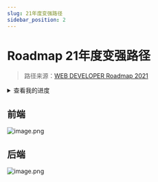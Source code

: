 ```yaml
---
slug: 21年度变强路径
sidebar_position: 2
---
```


# Roadmap 21年度变强路径

> 路径来源：[WEB DEVELOPER Roadmap 2021](https://github.com/kamranahmedse/developer-roadmap)

<details>
<summary>查看我的进度</summary>

:::caution 技能树点亮声明

> 知之为知之，不知为不知，是知也。

- ✅：正在进行时
  - ❓❓❓：理解基础概念
  - ❓❓：简单理解
  - ❓：中等理解
  - ♨️：有一定理解并深入实践过
  - 💯：属实觉得自己玩儿明白了
  - 💢：无法理解，无能狂怒
- 没有打 ✅：完全未开始

:::

- [x] ❓ Internet
  - [x] ❓ 浏览器工作原理
  - [x] ❓❓ 网络通信原理
- [x] ♨️ HTML
  - [x] ♨️ 基础知识
  - [x] ❓  语义化
  - [x] ❓ 表单和校验
  - [x] ❓ 最佳实践
  - [x] ❓❓ 可访问性
  - [x] ❓ 搜索优化（SEO）
- [x] ♨️ CSS
  - [x] ♨️ 基础知识
  - [x] ❓ 布局方式
  - [x] ❓❓ 奇技淫巧
  - [x] ❓ 响应式和媒体查询
- [x] ♨️ JavaScript
  - [x] ♨️ 基础语法和数据结构
  - [x] ♨️ DOM 操作
  - [x] ♨️ Fetch API / AJAX(XHR)
  - [x] ♨️ ES6+ 和模块化 JS
  - [x] ❓ 各种进阶概念的理解
- [x] ❓❓ Node.js
  - [x] ❓ 基础知识
  - [x] ❓❓ Node 框架
  - [x] ❓❓ 综合运用
- [x] ❓ 版本控制系统
  - [x] ❓ Git 运用
  - [x] ❓ GitHub 等代码仓库运用
- [x] ❓❓ 网络安全相关
  - [x] ❓ HTTPS
  - [x] ❓❓❓ CSP 内容安全策略
  - [x] ❓❓ CORS 跨域资源共享
  - [x] ❓❓❓ 其它安全知识
- [x] ❓ 包管理器
  - [x] ❓ npm
  - [x] ❓ yarn
- [x] ♨️ CSS 预处理器
  - [x] ♨️ Sass
  - [x] ♨️ Less
  - [x] ❓ PostCSS
- [x] ❓ 构建工具
  - [x] ❓ 现代打包工具
  - [x] ❓❓ 任务运行器
  - [x] ❓❓ 代码提示器和转换器
- [x] ♨️ 前端框架
  - [x] ❓ React.js
  - [x] ♨️ Vue.js
  - [x] ❓❓ Angular
- [x] ❓ 现代 CSS 知识
  - [x] ❓ CSS variables
  - [x] ❓❓ Styled Component
  - [x] ❓ CSS Module
  - [x] ❓❓ Styled JSX
- [x] ❓❓ Web Components
  - [x] ❓❓ HTML Templates
  - [x] ❓❓ Custom Elements
  - [x] ❓❓❓ Shadow DOM
- [x] ❓ CSS 框架
  - [x] ❓ Tailwind CSS
  - [x] ❓ Bootstrap
- [x] ❓ 测试相关
  - [x] ❓ Jest
  - [x] ❓❓ Mocha
  - [x] ❓❓ Chai
- [x] ♨️ 类型检查
  - [x] ♨️ TypeScript
- [x] ❓❓❓ PWA
- [x] ❓ 服务端渲染
  - [x] ❓ Next.js
  - [x] ❓❓ Nuxt.js
- [x] ❓❓❓ GraphQL
- [x] ❓❓ 静态页面生成
  - [x] ❓ Next.js
  - [x] ❓❓ Nuxt.js
  - [x] ❓ Docusaraus
- [x] ❓❓ 移动端混合混合开发
  - [x] ❓❓ React Native
  - [x] ❓❓❓ Weex
  - [x] ❓❓❓ Flutter
- [x] ❓❓ 桌面应用开发
  - [x] ❓❓ Electron
- [x] ❓❓ CI/CD
- [x] ❓❓❓ WebAssembly

</details>

## 前端

![image.png](https://i.loli.net/2021/08/05/TkaXjfQhUerm7lq.png)

## 后端

![image.png](https://i.loli.net/2021/08/05/4b5jQStIrNiJCYP.png)
